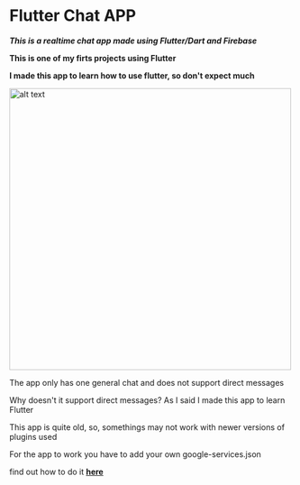 
# Flutter Chat APP

***This is a realtime chat app made using Flutter/Dart and Firebase***

**This is one of my firts projects using Flutter**

**I made this app to learn how to use flutter, so don't expect much**

<img src="https://github.com/Vaytorr/FlutterChat/blob/master/images/readme.jpg" alt="alt text" height="500">

The app only has one general chat and does not support direct messages

Why doesn't it support direct messages? As I said I made this app to learn Flutter

This app is quite old, so, somethings may not work with newer versions of plugins used

For the app to work you have to add your own google-services.json

find out how to do it **[here](https://firebase.google.com/docs/flutter/setup)**
